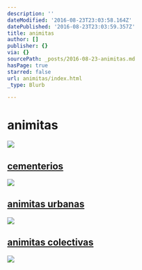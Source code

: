```yaml
---
description: ''
dateModified: '2016-08-23T23:03:58.164Z'
datePublished: '2016-08-23T23:03:59.357Z'
title: animitas
author: []
publisher: {}
via: {}
sourcePath: _posts/2016-08-23-animitas.md
hasPage: true
starred: false
url: animitas/index.html
_type: Blurb

---
```

# animitas
![](https://the-grid-user-content.s3-us-west-2.amazonaws.com/cddd3fe4-9991-4bf4-b62c-6797b858d3dc.jpg)

## [cementerios][0]
![](https://the-grid-user-content.s3-us-west-2.amazonaws.com/31c01860-7382-4e71-ba71-b4cfb1a7a0af.jpg)

## [animitas urbanas][1]
![](https://the-grid-user-content.s3-us-west-2.amazonaws.com/98442f1e-1e1a-447d-8991-0636261fffb9.jpg)

## [animitas colectivas][2]
![](https://the-grid-user-content.s3-us-west-2.amazonaws.com/cbb805aa-5178-4de7-8ae6-25d44cfac902.jpg)

[0]: http://fotoregistro.cl/cementerios "cementerios"
[1]: http://fotoregistro.cl/urbanas "animitas urbanas"
[2]: http://fotoregistro.cl/colectivas "animitas colectivas"